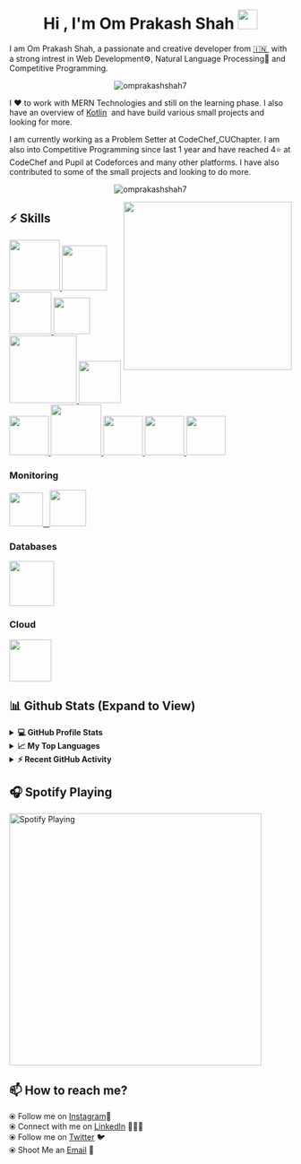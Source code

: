 <h1 align="center">Hi , I'm Om Prakash Shah <img src="https://media.giphy.com/media/hvRJCLFzcasrR4ia7z/giphy.gif" width="35"></h1>


I am Om Prakash Shah, a passionate and creative developer from [🇮🇳 ](https://en.wikipedia.org/wiki/India)&nbsp;with a strong intrest in Web Development⚙️, Natural Language Processing🤖 and Competitive Programming.

<p align="center"><img align="center" src="https://github-readme-streak-stats.herokuapp.com/?user=omprakashshah7&theme=algolia" alt="omprakashshah7" /></p>

I ❤️ to work with MERN Technologies and still on the learning phase. I also have an overview of [Kotlin](https://kotlinlang.org/)&nbsp; and have build various small projects and looking for more.

I am currently working as a Problem Setter at CodeChef_CUChapter. I am also into Competitive Programming since last 1 year and have reached 4⭐ at CodeChef and Pupil at Codeforces and many other platforms. I have also contributed to some of the small projects and looking to do more.

<p align="center"> <img src="https://komarev.com/ghpvc/?username=omprakashshah7&label=Profile%20views&color=0e75b6&style=plastic" alt="omprakashshah7" /> </p>

<img align='right' src="https://i.pinimg.com/originals/50/44/30/50443067a22e6dd1ecc2d2e394d6e634.gif" width="300">

## :zap: Skills

<p float="left">
  <a href="https://golang.org/" target="_blank" >
    <img src="https://raw.githubusercontent.com/itsksaurabh/itsksaurabh/master/assets/golang.gif"  height="90" />
  </a>
  <a href="https://www.docker.com/" target="_blank" >
    <img src="https://raw.githubusercontent.com/itsksaurabh/itsksaurabh/master/assets/docker.gif"  height="80" /> 
  </a>
  <a href="https://kubernetes.io/" target="_blank" >
    <img src="https://raw.githubusercontent.com/itsksaurabh/itsksaurabh/master/assets/k8s.gif"  height="75" />
  </a>
  <a href="https://docs.gitlab.com/ee/ci/" target="_blank" >
    <img src="https://raw.githubusercontent.com/itsksaurabh/itsksaurabh/master/assets/cicd.gif"  height="65" />
  </a>
  <a href="https://www.terraform.io/" target="_blank" >
    <img src="https://raw.githubusercontent.com/itsksaurabh/itsksaurabh/master/assets/terraform.gif" width="120" />
  </a>
  <a href="https://helm.sh/" target="_blank" >
    <img src="https://raw.githubusercontent.com/itsksaurabh/itsksaurabh/master/assets/helm.gif"  height="75" />
  </a>
   <a href="https://www.w3.org/wiki/The_web_standards_model_-_HTML_CSS_and_JavaScript" target="_blank" >
    <img src="https://raw.githubusercontent.com/itsksaurabh/itsksaurabh/master/assets/html-css-js.png" height="70" />
  </a>
  </a>
    <a href="https://www.jenkins.io/" target="_blank" >
    <img src="https://raw.githubusercontent.com/DARK-art108/ItsRitesh/master/assets/ll.png" height="90" />
  </a>
  <a href="www.tensorflow.org" target="_blank" >
    <img src="https://raw.githubusercontent.com/DARK-art108/ItsRitesh/master/assets/tf.png" height="70" />
  </a>
  <a href="https://pytorch.org/" target="_blank" >
    <img src="https://raw.githubusercontent.com/DARK-art108/ItsRitesh/master/assets/pyt2.png" height="70" />
  </a>
  <a href="https://www.kubeflow.org/" target="_blank" >
    <img src="https://raw.githubusercontent.com/DARK-art108/ItsRitesh/master/assets/kf.png" height="70" />
  </a>
</p>

### Monitoring
  
 <p float="left">
  <a href="https://grafana.com/" target="_blank" >
    <img src="https://raw.githubusercontent.com/itsksaurabh/itsksaurabh/master/assets/grafana.gif" height="60" />&nbsp;&nbsp;
  </a>
  <a href="https://prometheus.io/" target="_blank" >
    <img src="https://raw.githubusercontent.com/itsksaurabh/itsksaurabh/master/assets/prometheus.gif" height="65" />
  </a>
</p>
 

### Databases
  
 <p float="left">
 <a href="https://www.mongodb.com/" target="_blank" >
    <img src="https://raw.githubusercontent.com/itsksaurabh/itsksaurabh/master/assets/mongo.gif" height="80" />
  </a>
</p>

### Cloud

  <a href="https://aws.amazon.com/" target="_blank" >
    <img src="https://raw.githubusercontent.com/itsksaurabh/itsksaurabh/master/assets/aws.gif"  height="75" />
  </a>

  
  ## 📊 Github Stats (Expand to View) 
  
  <details>
  <summary><b>💻 GitHub Profile Stats</b></summary>

<p align="center"> <img src="https://github-stats-readme.dark-art108.vercel.app/api?username=omprakashshah7&show_icons=true&theme=radical" alt="omprakashshah7" />

</details>

  <details>
  <summary><b>📈 My Top Languages</b></summary>

<p align="center"> <img src="https://github-stats-readme.dark-art108.vercel.app/api/top-langs/?username=omprakashshah7&layout=compact" alt="omprakashshah7"/>

</details>

<details>
  <summary><b>⚡ Recent GitHub Activity</b></summary>
  <br/>
   <a href="https://github.com/omprakashshah7"><img alt="Om's Activity Graph" src="https://activity-graph.herokuapp.com/graph?username=omprakashshah7&theme=dracula" /></a>
  <br/>

</details>

  
## 🎧 Spotify Playing 
  [<img src="https://spotify-readme.dark-art108.vercel.app/api/spotify-playing" alt=" Spotify Playing" width="450" />](https://open.spotify.com/user/316jsag3fisl42rcnnssu7jersee)
  
  
## 📫 How to reach me? 

  <!-- ⦿ Visit my [Website](https://ritesh-yadav.netlify.app/) 🌐 <br> -->
  <!-- ⦿ Follow me on [Kaggle](https://www.kaggle.com/ritesh2000)🌐 <br> -->
  ⦿ Follow me on [Instagram](https://www.instagram.com/issa_omprakash/)🎨 <br>
  ⦿ Connect with me on [LinkedIn](https://www.linkedin.com/in/om-prakash-shah-860461203) 👨🏻‍💻 <br>
  ⦿ Follow me on [Twitter](https://twitter.com/omprakash) 🐦 <br>
  ⦿ Shoot Me an [Email](kailashshah835@gmail.com) 💌 <br>


